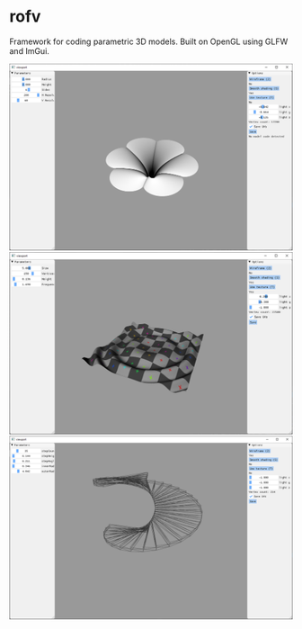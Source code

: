 # rofv

Framework for coding parametric 3D models. Built on OpenGL using GLFW and ImGui.

![](https://raw.githubusercontent.com/santaclose/rofv/master/showcase/0.png)
![](https://raw.githubusercontent.com/santaclose/rofv/master/showcase/1.png)
![](https://raw.githubusercontent.com/santaclose/rofv/master/showcase/2.png)